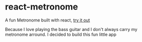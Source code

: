 # react-metronome
A fun Metronome built with react, [try it out](https://amazing-wescoff-c0ae9d.netlify.com/)

Because I love playing the bass guitar and I don't always carry my metronome arround. I decided to build this fun little app
